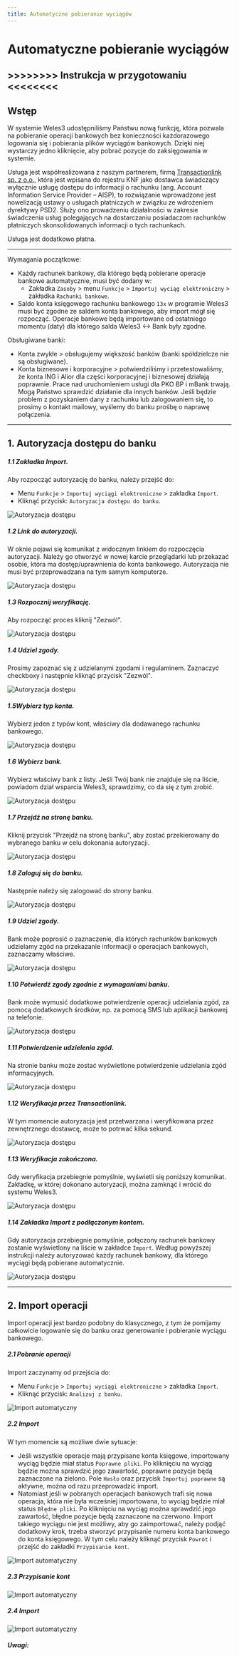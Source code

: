 ```yaml
---
title: Automatyczne pobieranie wyciągów
---
```


# Automatyczne pobieranie wyciągów

## >>>>>>>> Instrukcja w przygotowaniu <<<<<<<<

## Wstęp

W systemie Weles3 udostępniliśmy Państwu nową funkcję, która pozwala na pobieranie operacji bankowych bez konieczności każdorazowego logowania się i pobierania plików wyciągów bankowych. Dzięki niej wystarczy jedno kliknięcie, aby pobrać pozycje do zaksięgowania w systemie. 

Usługa jest współrealizowana z naszym partnerem, firmą [Transactionlink sp. z o.o.](www.transactionlink.io), która jest wpisana do rejestru KNF jako dostawca świadczący wyłącznie usługę dostępu do informacji o rachunku (ang. Account Information Service Provider – AISP), to rozwiązanie wprowadzone jest nowelizacją ustawy o usługach płatniczych w związku ze wdrożeniem dyrektywy PSD2. Służy ono prowadzeniu działalności w zakresie świadczenia usług polegających na dostarczaniu posiadaczom rachunków płatniczych skonsolidowanych informacji o tych rachunkach.

Usługa jest dodatkowo płatna.

***

Wymagania początkowe:
- Każdy rachunek bankowy, dla którego będą pobierane operacje bankowe automatycznie, musi być dodany w:
    - Zakładka `Zasoby` > menu `Funkcje` > `Importuj wyciąg elektroniczny` > zakładka `Rachunki bankowe`.
- Saldo konta księgowego rachunku bankowego `13x` w programie Weles3 musi być zgodne ze saldem konta bankowego, aby import mógł się rozpocząć. Operacje bankowe będą importowane od ostatniego momentu (daty) dla którego salda Weles3 <-> Bank były zgodne.

Obsługiwane banki:
- Konta zwykłe > obsługujemy większość banków (banki spółdzielcze nie są obsługiwane).
- Konta biznesowe i korporacyjne > potwierdziliśmy i przetestowaliśmy, że konta ING i Alior dla części korporacyjnej i biznesowej działają poprawnie. Prace nad uruchomieniem usługi dla PKO BP i mBank trwają. Mogą Państwo sprawdzić działanie dla innych banków. Jeśli będzie problem z pozyskaniem dany z rachunku lub zalogowaniem się, to prosimy o kontakt mailowy, wyślemy do banku prośbę o naprawę połączenia.

***

## 1. Autoryzacja dostępu do banku

##### 1.1 Zakładka Import.

Aby rozpocząć autoryzację do banku, należy przejść do:

- Menu `Funkcje` > `Importuj wyciągi elektroniczne` > zakładka `Import`.
- Kliknąć przycisk: `Autoryzacja dostępu do banku`.

![Autoryzacja dostępu](autowb01.png)

##### 1.2 Link do autoryzacji.

W oknie pojawi się komunikat z widocznym linkiem do rozpoczęcia autoryzacji. Należy go otworzyć w nowej karcie przeglądarki lub przekazać osobie, która ma dostęp/uprawnienia do konta bankowego. Autoryzacja nie musi być przeprowadzana na tym samym komputerze. 

![Autoryzacja dostępu](autowb02.png)

##### 1.3 Rozpocznij weryfikację.

Aby rozpocząć proces kliknij "Zezwól".

![Autoryzacja dostępu](autowb03.png)

##### 1.4 Udziel zgody.

Prosimy zapoznać się z udzielanymi zgodami i regulaminem. Zaznaczyć checkboxy i następnie kliknąć przycisk "Zezwól".

![Autoryzacja dostępu](autowb04.png)

##### 1.5Wybierz typ konta.

Wybierz jeden z typów kont, właściwy dla dodawanego rachunku bankowego.

![Autoryzacja dostępu](autowb05.png)

##### 1.6 Wybierz bank.

Wybierz właściwy bank z listy. Jeśli Twój bank nie znajduje się na liście, powiadom dział wsparcia Weles3, sprawdzimy, co da się z tym zrobić.

![Autoryzacja dostępu](autowb06.png)

##### 1.7 Przejdź na stronę banku.

Kliknij przycisk "Przejdź na stronę banku", aby zostać przekierowany do wybranego banku w celu dokonania autoryzacji.

![Autoryzacja dostępu](autowb07.png)

##### 1.8 Zaloguj się do banku.

Następnie należy się zalogować do strony banku. 

![Autoryzacja dostępu](autowb08.png)

##### 1.9 Udziel zgody.

Bank może poprosić o zaznaczenie, dla których rachunków bankowych udzielamy zgód na przekazanie informacji o operacjach bankowych, zaznaczamy właściwe.

![Autoryzacja dostępu](autowb09.png)

##### 1.10 Potwierdź zgody zgodnie z wymaganiami banku.

Bank może wymusić dodatkowe potwierdzenie operacji udzielania zgód, za pomocą dodatkowych środków, np. za pomocą SMS lub aplikacji bankowej na telefonie.

![Autoryzacja dostępu](autowb10.png)

##### 1.11 Potwierdzenie udzielenia zgód.

Na stronie banku może zostać wyświetlone potwierdzenie udzielania zgód informacyjnych.

![Autoryzacja dostępu](autowb11.png)

##### 1.12 Weryfikacja przez Transactionlink.

W tym momencie autoryzacja jest przetwarzana i weryfikowana przez zewnętrznego dostawcę, może to potrwać kilka sekund.

![Autoryzacja dostępu](autowb12.png)

##### 1.13 Weryfikacja zakończona.

Gdy weryfikacja przebiegnie pomyślnie, wyświetli się poniższy komunikat. Zakładkę, w której dokonano autoryzacji, można zamknąć i wrócić do systemu Weles3.

![Autoryzacja dostępu](autowb13.png)

##### 1.14 Zakładka Import z podłączonym kontem.

Gdy autoryzacja przebiegnie pomyślnie, połączony rachunek bankowy zostanie wyświetlony na liście w zakładce `Import`. Według powyższej instrukcji należy autoryzować każdy rachunek bankowy, dla którego wyciągi będą pobierane automatycznie.

![Autoryzacja dostępu](autowb14.png)

***

## 2. Import operacji

Import operacji jest bardzo podobny do klasycznego, z tym że pomijamy całkowicie logowanie się do banku oraz generowanie i pobieranie wyciągu bankowego. 

##### 2.1 Pobranie operacji

Import zaczynamy od przejścia do:

- Menu `Funkcje` > `Importuj wyciągi elektroniczne` > zakładka `Import`.
- Kliknąć przycisk: `Analizuj z banku`. 

![Import automatyczny](autoimpwb01.png)

##### 2.2 Import

W tym momencie są możliwe dwie sytuacje:

- Jeśli wszystkie operacje mają przypisane konta księgowe, importowany wyciąg będzie miał status `Poprawne pliki`. Po kliknięciu na wyciąg będzie można sprawdzić jego zawartość, poprawne pozycje będą zaznaczone na zielono. Pole `Hasło` oraz przycisk `Importuj poprawne` są aktywne, można od razu przeprowadzić import.
- Natomiast jeśli w pobranych operacjach bankowych trafi się nowa operacja, która nie była wcześniej importowana, to wyciąg będzie miał status `Błędne pliki`. Po kliknięciu na wyciąg można sprawdzić jego zawartość, błędne pozycje będą zaznaczone na czerwono. Import takiego wyciągu nie jest możliwy, aby go zaimportować, należy podjąć dodatkowy krok, trzeba stworzyć przypisanie numeru konta bankowego do konta księgowego. W tym celu należy kliknąć przycisk `Powrót` i przejść do zakładki `Przypisanie kont`.

![Import automatyczny](autoimpwb02.png)

##### 2.3 Przypisanie kont

![Import automatyczny](autoimpwb03.png)

##### 2.4 Import

![Import automatyczny](autoimpwb04.png)

##### Uwagi:
